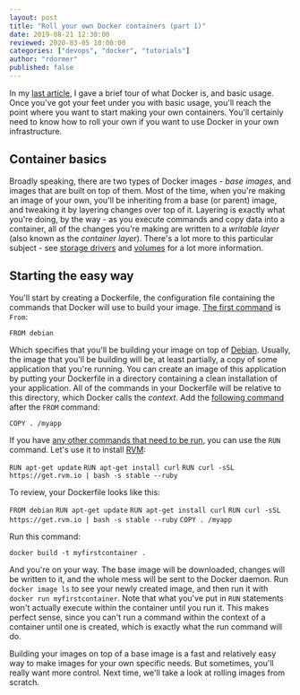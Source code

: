 ```yaml
---
layout: post
title: "Roll your own Docker containers (part 1)"
date: 2019-08-21 12:30:00
reviewed: 2020-03-05 10:00:00
categories: ["devops", "docker", "tutorials"]
author: "rdormer"
published: false
---
```


In my [last article](https://www.ombulabs.com/blog/devops/docker/tutorials/gentle-intro-to-docker.html), I gave a brief tour of what Docker is, and basic usage. Once you've got your feet under you with basic usage, you'll reach the point where you want to start making your own containers. You'll certainly need to know how to roll your own if you want to use Docker in your own infrastructure.

<!--more-->

## Container basics

Broadly speaking, there are two types of Docker images - *base images*, and images that are built on top of them. Most of the time, when you're making an image of your own, you'll be inheriting from a base (or parent) image, and tweaking it by layering changes over top of it.  Layering is exactly what you're doing, by the way - as you execute commands and copy data into a container, all of the changes you're making are written to a *writable layer* (also known as the *container layer*). There's a lot more to this particular subject - see [storage drivers](https://docs.docker.com/storage/storagedriver/) and [volumes](https://docs.docker.com/storage/volumes/) for a lot more information.

## Starting the easy way

You'll start by creating a Dockerfile, the configuration file containing the commands that Docker will use to build your image.  [The first command](https://docs.docker.com/engine/reference/builder/#from) is `From`:

`FROM debian`

Which specifies that you'll be building your image on top of [Debian](https://hub.docker.com/_/debian).  Usually, the image that you'll be building will be, at least partially, a copy of some application that you're running.  You can create an image of this application by putting your Dockerfile in a directory containing a clean installation of your application. All of the commands in your Dockerfile will be relative to this directory, which Docker calls the *context*.  Add the [following command](https://docs.docker.com/engine/reference/builder/#copy) after the `FROM` command:

`COPY . /myapp`

If you have [any other commands that need to be run](https://docs.docker.com/engine/reference/builder/#run), you can use the `RUN` command.  Let's use it to install [RVM](https://rvm.io/):

`RUN apt-get update`
`RUN apt-get install curl`
`RUN curl -sSL https://get.rvm.io | bash -s stable --ruby`

To review, your Dockerfile looks like this:

`FROM debian`
`RUN apt-get update`
`RUN apt-get install curl`
`RUN curl -sSL https://get.rvm.io | bash -s stable --ruby`
`COPY . /myapp`

Run this command:

`docker build -t myfirstcontainer .`

And you're on your way.  The base image will be downloaded, changes will be written to it, and the whole mess will be sent to the Docker daemon.  Run `docker image ls` to see your newly created image, and then run it with `docker run myfirstcontainer`.  Note that what you've put in `RUN` statements won't actually execute within the container until you run it.  This makes perfect sense, since you can't run a command within the context of a container until one is created, which is exactly what the run command will do.

Building your images on top of a base image is a fast and relatively easy way to make images for your own specific needs. But sometimes, you'll really want more control. Next time, we'll take a look at rolling images from scratch.
